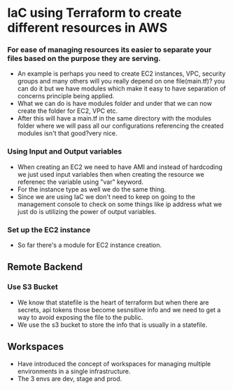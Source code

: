 # IaC using Terraform to create different resources in AWS

### For ease of managing resources its easier to separate your files based on the purpose they are serving.
 - An example is perhaps you need to create EC2 instances, VPC, security groups and many others will you really depend on one file(main.tf)? you can do it but we have modules which make it easy to have separation of concerns principle being applied.
 - What we can do is have modules folder and under that we can now create the folder for EC2, VPC etc.
 - After this will have a main.tf in the same directory with the modules folder where we will pass all our configurations referencing the created modules isn't that good?very nice.

### Using Input and Output variables
 - When creating an EC2 we need to have AMI and instead of hardcoding we just used input variables then when creating the resource we referenec the variable using "var" keyword.
 - For the instance type as well we do the same thing.
 - Since we are using IaC we don't need to keep on going to the management console to check on some things like ip address what we just do is utilizing the power of output variables.

### Set up the EC2 instance
 - So far there's a module for EC2 instance creation.

## Remote Backend

### Use S3 Bucket
 - We know that statefile is the heart of terraform but when there are secrets, api tokens those become sesnsitive info and we need to get a way to avoid exposing the file to the public.
 - We use the s3 bucket to store the info that is usually in a statefile.

## Workspaces

 - Have introduced the concept of workspaces for managing multiple environments in a single infrastructure.
 - The 3 envs are dev, stage and prod.